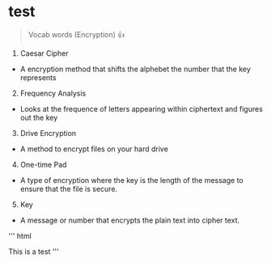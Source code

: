 # test
> Vocab words (Encryption)
:+1:
1. Caesar Cipher
  * A encryption method that shifts the alphebet the number that the key represents
2. Frequency Analysis
  * Looks at the frequence of letters appearing within ciphertext and figures out the key
3. Drive Encryption
* A method to encrypt files on your hard drive
4. One-time Pad
* A type of encryption where the key is the length of the message to ensure that the file is secure.
5. Key
* A message or number that encrypts the plain text into cipher text.

''' html
<body>This is a test</body>
'''
